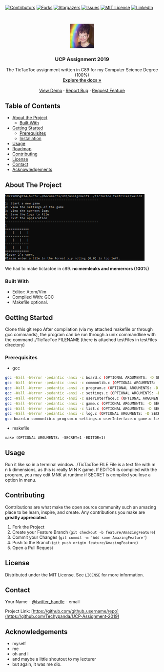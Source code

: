 <!--
*** Thanks for checking out this README Template. If you have a suggestion that would
*** make this better, please fork the repo and create a pull request or simply open
*** an issue with the tag "enhancement".
*** Thanks again! Now go create something AMAZING! :D
***
***
***
*** To avoid retyping too much info. Do a search and replace for the following:
*** github_username, repo, twitter_handle, email
-->





<!-- PROJECT SHIELDS -->
<!--
*** I'm using markdown "reference style" links for readability.
*** Reference links are enclosed in brackets [ ] instead of parentheses ( ).
*** See the bottom of this document for the declaration of the reference variables
*** for contributors-url, forks-url, etc. This is an optional, concise syntax you may use.
*** https://www.markdownguide.org/basic-syntax/#reference-style-links
-->
[![Contributors][contributors-shield]][contributors-url]
[![Forks][forks-shield]][forks-url]
[![Stargazers][stars-shield]][stars-url]
[![Issues][issues-shield]][issues-url]
[![MIT License][license-shield]][license-url]
[![LinkedIn][linkedin-shield]][linkedin-url]



<!-- PROJECT LOGO -->
<br />
<p align="center">
  <a href="https://github.com/Techypanda/UCP-Assignment-2019">
    <img src="images/logo.png" alt="Logo" width="80" height="80">
  </a>

  <h3 align="center">UCP Assignment 2019</h3>

  <p align="center">
    The TicTacToe assignment written in C89 for my Computer Science Degree (100%)
    <br />
    <a href="https://github.com/Techypanda/UCP-Assignment-2019"><strong>Explore the docs »</strong></a>
    <br />
    <br />
    <a href="https://github.com/Techypanda/UCP-Assignment-2019">View Demo</a>
    ·
    <a href="https://github.com/Techypanda/UCP-Assignment-2019/issues">Report Bug</a>
    ·
    <a href="https://github.com/Techypanda/UCP-Assignment-2019/issues">Request Feature</a>
  </p>
</p>



<!-- TABLE OF CONTENTS -->
## Table of Contents

* [About the Project](#about-the-project)
  * [Built With](#built-with)
* [Getting Started](#getting-started)
  * [Prerequisites](#prerequisites)
  * [Installation](#installation)
* [Usage](#usage)
* [Roadmap](#roadmap)
* [Contributing](#contributing)
* [License](#license)
* [Contact](#contact)
* [Acknowledgements](#acknowledgements)



<!-- ABOUT THE PROJECT -->
## About The Project

[![Product Name Screen Shot][product-screenshot]](https://example.com)

We had to make tictactoe in c89.
**no memleaks and memerrors (100%)**


### Built With

* Editor: Atom/Vim
* Compiled With: GCC
* Makefile optional.



<!-- GETTING STARTED -->
## Getting Started

Clone this git repo
After compilation (via my attached makefile or through gcc commands), the program can be run through a unix commandline 
with the command ./TicTacToe FILENAME (there is attached testFiles in testFiles directory)

### Prerequisites

* gcc
```sh
gcc -Wall -Werror -pedantic -ansi -c board.c (OPTIONAL ARGUMENTS: -D SECRET=1 -D EDITOR=1)
gcc -Wall -Werror -pedantic -ansi -c commonlib.c (OPTIONAL ARGUMENTS: -D SECRET=1 -D EDITOR=1)
gcc -Wall -Werror -pedantic -ansi -c program.c (OPTIONAL ARGUMENTS: -D SECRET=1 -D EDITOR=1)
gcc -Wall -Werror -pedantic -ansi -c settings.c (OPTIONAL ARGUMENTS: -D SECRET=1 -D EDITOR=1)
gcc -Wall -Werror -pedantic -ansi -c userInterface.c (OPTIONAL ARGUMENTS: -D SECRET=1 -D EDITOR=1)
gcc -Wall -Werror -pedantic -ansi -c game.c (OPTIONAL ARGUMENTS: -D SECRET=1 -D EDITOR=1)
gcc -Wall -Werror -pedantic -ansi -c list.c (OPTIONAL ARGUMENTS: -D SECRET=1 -D EDITOR=1)
gcc -Wall -Werror -pedantic -ansi -c log.c (OPTIONAL ARGUMENTS: -D SECRET=1 -D EDITOR=1)
gcc board.o commonlib.o program.o settings.o userInterface.o game.o list.o log.o -o TicTacToe
```
* makefile
```make
make (OPTIONAL ARGUMENTS: -SECRET=1 -EDITOR=1)
```
<!--
### Installation
 
1. Clone the repo
```sh
git clone https://github.com/github_username/repo.git
```
2. Install NPM packages
```sh
npm install
```
-->


<!-- USAGE EXAMPLES -->
## Usage

Run it like so in a terminal window.
./TicTacToe FILE
File is a text file with m n k dimensions, as this is really M N K game.
If EDITOR is compiled with the program, you may edit MNK at runtime
if SECRET is compiled you lose a option in menu.

<!-- ROADMAP -->
<!--
## Roadmap

See the [open issues](https://github.com/github_username/repo/issues) for a list of proposed features (and known issues).


-->
<!-- CONTRIBUTING -->
## Contributing

Contributions are what make the open source community such an amazing place to be learn, inspire, and create. Any contributions you make are **greatly appreciated**.

1. Fork the Project
2. Create your Feature Branch (`git checkout -b feature/AmazingFeature`)
3. Commit your Changes (`git commit -m 'Add some AmazingFeature'`)
4. Push to the Branch (`git push origin feature/AmazingFeature`)
5. Open a Pull Request



<!-- LICENSE -->
## License

Distributed under the MIT License. See `LICENSE` for more information.



<!-- CONTACT -->
## Contact

Your Name - [@twitter_handle](https://twitter.com/techypanda2) - email

Project Link: [https://github.com/github_username/repo](https://github.com/Techypanda/UCP-Assignment-2019)



<!-- ACKNOWLEDGEMENTS -->
## Acknowledgements

* myself
* me
* oh and I
* and maybe a little shoutout to my lecturer
* but again, it was me dio.




<!-- MARKDOWN LINKS & IMAGES -->
<!-- https://www.markdownguide.org/basic-syntax/#reference-style-links -->
[contributors-shield]: https://img.shields.io/github/contributors/othneildrew/Best-README-Template.svg?style=flat-square
[contributors-url]: https://github.com/Techypanda/UCP-Assignment-2019/graphs/contributors
[forks-shield]: https://img.shields.io/github/forks/othneildrew/Best-README-Template.svg?style=flat-square
[forks-url]: https://github.com/Techypanda/UCP-Assignment-2019/network/members
[stars-shield]: https://img.shields.io/github/stars/othneildrew/Best-README-Template.svg?style=flat-square
[stars-url]: https://github.com/Techypanda/UCP-Assignment-2019/stargazers
[issues-shield]: https://img.shields.io/github/issues/othneildrew/Best-README-Template.svg?style=flat-square
[issues-url]: https://github.com/Techypanda/UCP-Assignment-2019/issues
[license-shield]: https://img.shields.io/github/license/othneildrew/Best-README-Template.svg?style=flat-square
[license-url]: https://github.com/Techypanda/UCP-Assignment-2019/blob/master/LICENSE
[linkedin-shield]: https://img.shields.io/badge/-LinkedIn-black.svg?style=flat-square&logo=linkedin&colorB=555
[linkedin-url]: https://www.linkedin.com/in/jonathan-i-wright/
[product-screenshot]: images/screenshot.PNG

